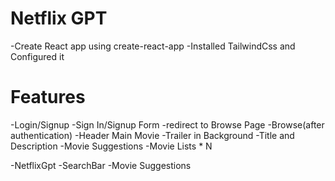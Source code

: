# Netflix GPT

-Create React app using create-react-app
-Installed TailwindCss and Configured it

# Features
-Login/Signup 
    -Sign In/Signup Form
    -redirect to Browse Page
-Browse(after authentication)
    -Header
    Main Movie
        -Trailer in Background
        -Title and Description
        -Movie Suggestions
            -Movie Lists * N

-NetflixGpt
     -SearchBar
     -Movie Suggestions

